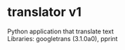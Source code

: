 # translator v1
Python application that translate text <br>
Libraries: googletrans (3.1.0a0), pprint
